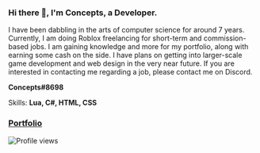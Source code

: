 ### Hi there 👋, I'm Concepts, a Developer.
I have been dabbling in the arts of computer science for around 7 years. Currently, I am doing Roblox freelancing for short-term and commission-based jobs. I am gaining knowledge and more for my portfolio, along with earning some cash on the side. I have plans on getting into larger-scale game development and web design in the very near future. If you are interested in contacting me regarding a job, please contact me on Discord.

**Concepts#8698**

Skills: **Lua, C#, HTML, CSS**

### [Portfolio](https://deadpan-spider-049.notion.site/Portfolio-5f49b48b521546eeb1301ab2634c3c38)

![Profile views](https://gpvc.arturio.dev/Concxpts)  
